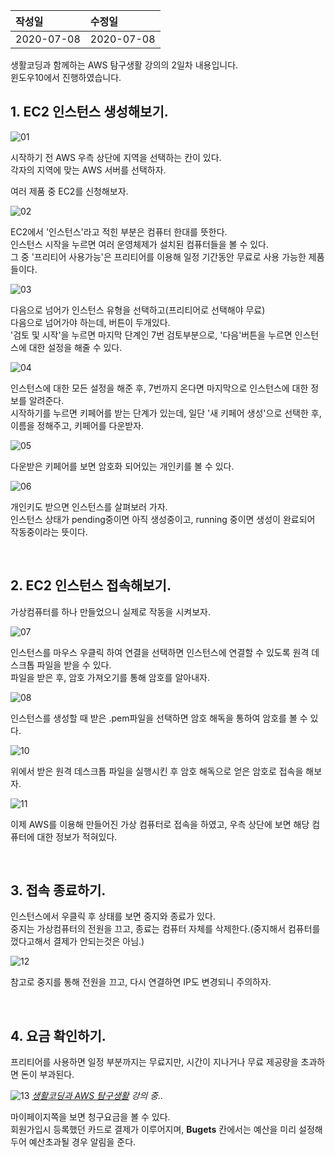 |작성일|수정일|
|:----|:----|
|2020-07-08|2020-07-08|

생활코딩과 함께하는 AWS 탐구생활 강의의 2일차 내용입니다.<br>
윈도우10에서 진행하였습니다.


## 1. EC2 인스턴스 생성해보기.

![01](https://user-images.githubusercontent.com/53729311/180649246-7e986cf2-620e-47bb-a178-d4aeceefc945.jpg)

시작하기 전 AWS 우측 상단에 지역을 선택하는 칸이 있다.<br>
각자의 지역에 맞는 AWS 서버를 선택하자.

여러 제품 중 EC2를 신청해보자.

![02](https://user-images.githubusercontent.com/53729311/180649247-1c95c0a2-ff4a-4f86-8f57-32668fa85a68.jpg)

EC2에서 '인스턴스'라고 적힌 부분은 컴퓨터 한대를 뜻한다.<br>
인스턴스 시작을 누르면 여러 운영체제가 설치된 컴퓨터들을 볼 수 있다.<br>
그 중 '프리티어 사용가능'은 프리티어를 이용해 일정 기간동안 무료로 사용 가능한 제품들이다.

![03](https://user-images.githubusercontent.com/53729311/180649248-a7583c01-2c9f-459d-b36d-553cda95350a.jpg)

다음으로 넘어가 인스턴스 유형을 선택하고(프리티어로 선택해야 무료)<br>
다음으로 넘어가야 하는데, 버튼이 두개있다.<br>
'검토 및 시작'을 누르면 마지막 단계인 7번 검토부분으로, '다음'버튼을 누르면 인스턴스에 대한 설정을 해줄 수 있다.

![04](https://user-images.githubusercontent.com/53729311/180649249-f62d9f94-7556-475c-a5fc-5c39bceb846e.jpg)

인스턴스에 대한 모든 설정을 해준 후, 7번까지 온다면 마지막으로 인스턴스에 대한 정보를 알려준다.<br>
시작하기를 누르면 키페어를 받는 단계가 있는데, 일단 '새 키페어 생성'으로 선택한 후, 이름을 정해주고, 키페어를 다운받자.

![05](https://user-images.githubusercontent.com/53729311/180649250-b744b763-ed83-4d27-a14c-846daccb43e2.jpg)

다운받은 키페어를 보면 암호화 되어있는 개인키를 볼 수 있다.

![06](https://user-images.githubusercontent.com/53729311/180649251-8e77d751-6fa4-428e-8fa4-41ca9fc389d2.jpg)

개인키도 받으면 인스턴스를 살펴보러 가자.<br>
인스턴스 상태가 pending중이면 아직 생성중이고, running 중이면 생성이 완료되어 작동중이라는 뜻이다.

<br>

## 2. EC2 인스턴스 접속해보기.

가상컴퓨터를 하나 만들었으니 실제로 작동을 시켜보자.

![07](https://user-images.githubusercontent.com/53729311/180649252-da19e309-a77e-4d52-b9bc-0539e48a467b.jpg)

인스턴스를 마우스 우클릭 하여 연결을 선택하면 인스턴스에 연결할 수 있도록 원격 데스크톱 파일을 받을 수 있다.<br>
파일을 받은 후, 암호 가져오기를 통해 암호를 알아내자.

![08](https://user-images.githubusercontent.com/53729311/180649253-1fd569be-61a2-477f-823a-216f0968e143.jpg)

인스턴스를 생성할 때 받은 .pem파일을 선택하면 암호 해독을 통하여 암호를 볼 수 있다.

![10](https://user-images.githubusercontent.com/53729311/180649256-33b7d7fa-135e-4355-96a6-3dd4f3161283.jpg)

위에서 받은 원격 데스크톱 파일을 실행시킨 후 암호 해독으로 얻은 암호로 접속을 해보자.

![11](https://user-images.githubusercontent.com/53729311/180649259-911ad5a7-75c2-46ba-9f04-6b8ca6986cdd.jpg)

이제 AWS를 이용해 만들어진 가상 컴퓨터로 접속을 하였고, 우측 상단에 보면 해당 컴퓨터에 대한 정보가 적혀있다.

<br>

## 3. 접속 종료하기.

인스턴스에서 우클릭 후 상태를 보면 중지와 종료가 있다.<br>
중지는 가상컴퓨터의 전원을 끄고, 종료는 컴퓨터 자체를 삭제한다.(중지해서 컴퓨터를 껐다고해서 결제가 안되는것은 아님.)

![12](https://user-images.githubusercontent.com/53729311/180649260-ffd17457-e217-452e-85a9-20240dfdb3b9.jpg)

참고로 중지를 통해 전원을 끄고, 다시 연결하면 IP도 변경되니 주의하자.

<br>

## 4. 요금 확인하기.

프리티어를 사용하면 일정 부분까지는 무료지만, 시간이 지나거나 무료 제공량을 초과하면 돈이 부과된다.

![13](https://user-images.githubusercontent.com/53729311/180649262-c5a73cdd-7c5f-4b5f-a898-8c76d5841ccb.jpg)
<cite>[생활코딩과  AWS 탐구생활](https://youtu.be/CuvZTFJyufI) 강의 중..</cite>


마이페이지쪽을 보면 청구요금을 볼 수 있다.<br>
회원가입시 등록했던 카드로 결제가 이루어지며, **Bugets** 칸에서는 예산을 미리 설정해 두어 예산초과될 경우 알림을 준다.
